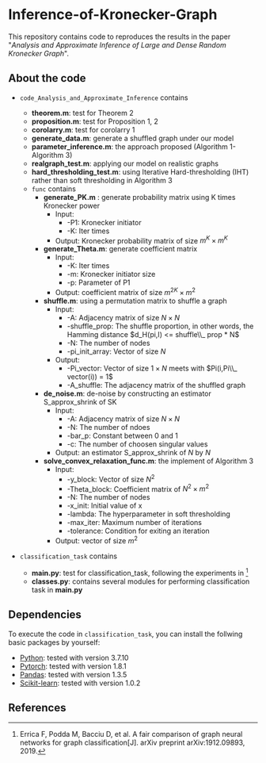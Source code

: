 # Inference-of-Kronecker-Graph
This repository contains code to reproduces the results in the paper "*Analysis and Approximate Inference of
Large and Dense Random Kronecker Graph*".
## About the code
* `code_Analysis_and_Approximate_Inference` contains 
  * **theorem.m**: test for Theorem 2
  * **proposition.m**: test for Proposition 1, 2
  * **corolarry.m**: test for corolarry 1
  * **generate_data.m**: generate a shuffled graph under our model
  * **parameter_inference.m**: the approach proposed (Algorithm 1- Algorithm 3)
  * **realgraph_test.m**: applying our model on realistic graphs
  * **hard_thresholding_test.m**: using Iterative Hard-thresholding (IHT) rather than soft thresholding in Algorithm 3
  * `func` contains 
    * **generate_PK.m** : generate probability matrix using K times Kronecker power
      * Input:
        * -P1: Kronecker initiator
        * -K: Iter times
      * Output: Kronecker probability matrix of size $m^K \times m^K$
    * **generate_Theta.m**: generate coefficient matrix
      * Input: 
        * -K: Iter times
        * -m: Kronecker initiator size
        * -p: Parameter of P1
      * Output: coefficient matrix of size $m^{2K} \times m^2$ 
    * **shuffle.m**: using a permutation matrix to shuffle a graph
      * Input: 
          * -A: Adjacency matrix of size $N \times N$
          * -shuffle_prop: The shuffle proportion, in other words, the Hamming distance $d_H(pi,I) <= shuffle\\_ prop * N$
          * -N: The number of nodes
          * -pi_init_array: Vector of size $N$
       * Output:
          * -Pi_vector: Vector of size $1 \times N$ meets with $Pi(i,Pi\\_ vector(i)) = 1$
          * -A_shuffle: The adjacency matrix of the shuffled graph
     * **de_noise.m**: de-noise by constructing an estimator S_approx_shrink of SK
       * Input:
         * -A:  Adjacency matrix of size $N \times N$
         * -N: The number of ndoes
         * -bar_p: Constant between $0$ and $1$
         * -c: The number of choosen singular values
       * Output: an estimator S_approx_shrink of $N$ by $N$
     * **solve_convex_relaxation_func.m**: the implement of Algorithm 3
        * Input: 
          * -y_block: Vector of size $N^2$
          * -Theta_block: Coefficient matrix of $N^2 \times m^2$
          * -N: The number of nodes
          * -x_init: Initial value of x
          * -lambda: The hyperparameter in soft thresholding
          * -max_iter: Maximum number of iterations
          * -tolerance: Condition for exiting an iteration
        * Output: vector of size $m^2$
     
* `classification_task` contains 
  * **main.py**: test for classification_task, following the experiments in [^1]
  * **classes.py**: contains several modules for performing classification task in **main.py**
    
  
## Dependencies
To execute the code in `classification_task`, you can install the follwing basic packages by yourself:
* [Python](https://www.python.org/): tested with version 3.7.10
* [Pytorch](https://pytorch.org/): tested with version 1.8.1
* [Pandas](https://pandas.pydata.org/): tested with version 1.3.5
* [Scikit-learn](https://scikit-learn.org/stable/): tested with version 1.0.2



## References
[^1]:  Errica F, Podda M, Bacciu D, et al. A fair comparison of graph neural networks for graph classification[J]. arXiv preprint arXiv:1912.09893, 2019.
